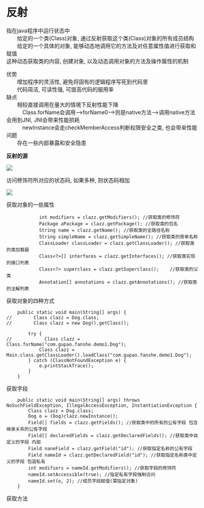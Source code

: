 # 反射
指在java程序中运行状态中  
&emsp;&emsp;给定的一个类(Class)对象, 通过反射获取这个类(Class)对象的所有成员结构  
&emsp;&emsp;给定的一个具体的对象, 能够动态地调用它的方法及对任意属性值进行获取和赋值  
这种动态获取类的内容, 创建对象, 以及动态调用对象的方法及操作属性的机制  

优势  
&emsp;&emsp;增加程序的灵活性, 避免将固有的逻辑程序写死到代码里  
&emsp;&emsp;代码简洁, 可读性强, 可提高代码的服用率  
缺点  
&emsp;&emsp;相较直接调用在量大的情境下反射性能下降  
&emsp;&emsp;&emsp;Class.forName会调用-->forName0-->则是native方法-->调用native方法会用到JNI, JNI会带来性能损耗  
&emsp;&emsp;&emsp;newInstance会走checkMemberAccess判断权限安全之类, 也会带来性能问题  
&emsp;&emsp;存在一些内部暴露和安全隐患  

**反射的源**

![](http://img.zhaoqingfeng.com/%E5%8F%8D%E5%B0%84%E7%9A%84%E6%BA%90.png)

访问修饰符所对应的状态码, 如果多种, 则状态码相加  

![](http://img.zhaoqingfeng.com/%E8%AE%BF%E9%97%AE%E4%BF%AE%E9%A5%B0%E7%AC%A6%E5%AF%B9%E5%BA%94%E7%9A%84%E7%8A%B6%E6%80%81%E7%A0%81.png)


获取对象的一些属性
```
            int modifiers = clazz.getModifiers(); //获取类的修饰符
            Package aPackage = clazz.getPackage(); //获取类的包名
            String name = clazz.getName(); //获取类的全路径名称
            String simpleName = clazz.getSimpleName(); //获取类的简单名称
            ClassLoader classLoader = clazz.getClassLoader(); //获取类的类加载器
            Class<?>[] interfaces = clazz.getInterfaces(); //获取类实现的接口列表
            Class<?> superclass = clazz.getSuperclass();    //获取类的父类
            Annotation[] annotations = clazz.getAnnotations(); //获取类的注解列表
```

获取对象的四种方式
```
    public static void main(String[] args) {
//        Class clazz = Dog.class;
//        Class clazz = new Dog().getClass();

        try {
//            Class clazz = Class.forName("com.gupao.fanshe.demo1.Dog");
            Class clazz = Main.class.getClassLoader().loadClass("com.gupao.fanshe.demo1.Dog");
        } catch (ClassNotFoundException e) {
            e.printStackTrace();
        }
    }
```

获取字段
```
    public static void main(String[] args) throws NoSuchFieldException, IllegalAccessException, InstantiationException {
        Class clazz = Dog.class;
        Dog o = (Dog)clazz.newInstance();
        Field[] fields = clazz.getFields(); //获取类中的所有的公有字段 包含继承关系的公有字段
        Field[] declaredFields = clazz.getDeclaredFields(); //获取类中自定义的字段 内部
        Field naneField = clazz.getField("id"); //获取指定名称的公有字段
        Field nameId = clazz.getDeclaredField("id"); //获取指定名称类中定义的字段 包涵私有
        int modifiers = nameId.getModifiers(); //获取字段的修饰符
        nameId.setAccessible(true); //指定私有字段强制访问
        nameId.set(o, 2); //成员字段赋值(需指定对象)
    }
```

获取方法
```


```


